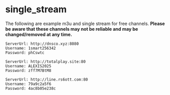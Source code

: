 # single_stream

The following are example m3u and single stream for free channels.  **Please be aware that these channels may not be reliable and may be changed/removed at any time.**

  ```
ServerUrl: http://dnsco.xyz:8080
Username: 1smart256342
Password: phCswtc
   ```

  ```
ServerUrl: http://totalplay.site:80
Username: ALEXIS2025
Password: zff7M7BtM8
   ```
  ```
ServerUrl: http://line.rs6ott.com:80
Username: 79a9c2a5f6
Password: 4ac8b05e238c
   ```
